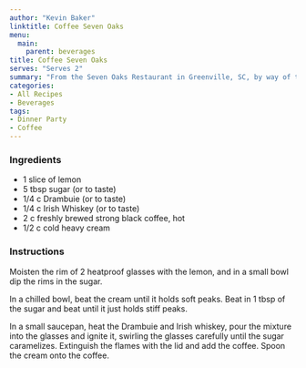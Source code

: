 ```yaml
---
author: "Kevin Baker"
linktitle: Coffee Seven Oaks
menu:
  main:
    parent: beverages
title: Coffee Seven Oaks
serves: "Serves 2"
summary: "From the Seven Oaks Restaurant in Greenville, SC, by way of the February 1985 issue of Gourmet Magazine."
categories:
- All Recipes
- Beverages
tags:
- Dinner Party
- Coffee
---
```


### Ingredients

<div class="ingredient-list">

* 1 slice of lemon
* 5 tbsp sugar (or to taste)
* 1/4 c Drambuie (or to taste)
* 1/4 c Irish Whiskey (or to taste)
* 2 c freshly brewed strong black coffee, hot
* 1/2 c cold heavy cream

</div>

### Instructions
Moisten the rim of 2 heatproof glasses with the lemon, and in a small bowl dip the rims in the sugar.

In a chilled bowl, beat the cream until it holds soft peaks. Beat in 1 tbsp of the sugar and beat until it just holds stiff peaks.

In a small saucepan, heat the Drambuie and Irish whiskey, pour the mixture into the glasses and ignite it, swirling the glasses carefully until the sugar caramelizes. Extinguish the flames with the lid and add the coffee. Spoon the cream onto the coffee.